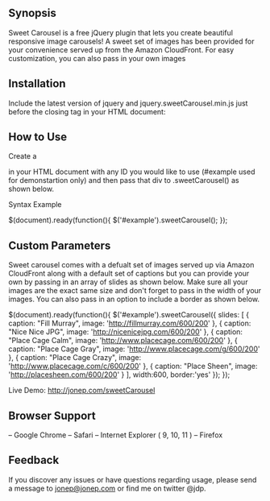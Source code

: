 ## Synopsis
Sweet Carousel is a free jQuery plugin that lets you create beautiful responsive image carousels! A sweet set of images has been provided for your convenience served up from the Amazon CloudFront. For easy customization, you can also pass in your own images

## Installation

Include the latest version of jquery and jquery.sweetCarousel.min.js just before the closing </body> tag in your HTML document:

<script src="js/jquery.min.js"></script>  
<script src="js/jquery.sweetCarousel.min.js"></script>

## How to Use

Create a <div id="#example"></div> in your HTML document with any ID you would like to use (#example used for demonstartion only) and then pass that div to .sweetCarousel() as shown below.

Syntax Example

$(document).ready(function(){
    $('#example').sweetCarousel();
});

## Custom Parameters

Sweet carousel comes with a defualt set of images served up via Amazon CloudFront along with a default set of captions but you can provide your own by passing in an array of slides as shown below. Make sure all your images are the exact same size and don't forget to pass in the width of your images. You can also pass in an option to include a border as shown below.

$(document).ready(function(){
    $('#example').sweetCarousel({
  		slides: [
            {
                caption: "Fill Murray",
                image: 'http://fillmurray.com/600/200'
            },
            {
                caption: "Nice Nice JPG",
                image: 'http://nicenicejpg.com/600/200'
            },
            {
                caption: "Place Cage Calm",
                image: 'http://www.placecage.com/600/200'
            },
            {
                caption: "Place Cage Gray",
                image: 'http://www.placecage.com/g/600/200'
            },
            {
                caption: "Place Cage Crazy",
                image: 'http://www.placecage.com/c/600/200'
            },
            {
                caption: "Place Sheen",
                image: 'http://placesheen.com/600/200'
            }
        ],
        width:600,
        border:'yes'
    });
});

Live Demo: http://jonep.com/sweetCarousel

## Browser Support

– Google Chrome
– Safari
– Internet Explorer ( 9, 10, 11 )
– Firefox

## Feedback

If you discover any issues or have questions regarding usage, please send a message to jonep@jonep.com or find me on twitter @jdp.
